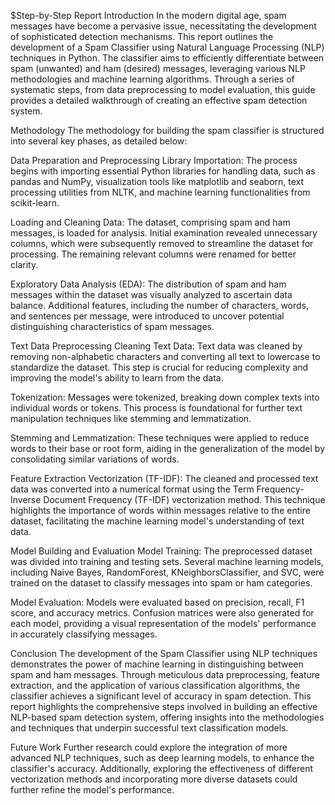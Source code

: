 $Step-by-Step Report
Introduction
In the modern digital age, spam messages have become a pervasive issue, necessitating the development of sophisticated detection mechanisms. 
This report outlines the development of a Spam Classifier using Natural Language Processing (NLP) techniques in Python. The classifier aims
to efficiently differentiate between spam (unwanted) and ham (desired) messages, leveraging various NLP methodologies and machine learning algorithms. 
Through a series of systematic steps, from data preprocessing to model evaluation, this guide provides a detailed walkthrough of creating an effective spam detection system.

Methodology
The methodology for building the spam classifier is structured into several key phases, as detailed below:

Data Preparation and Preprocessing
Library Importation:
The process begins with importing essential Python libraries for handling data, such as pandas and NumPy, visualization tools like matplotlib and seaborn, 
text processing utilities from NLTK, and machine learning functionalities from scikit-learn.

Loading and Cleaning Data:
The dataset, comprising spam and ham messages, is loaded for analysis. Initial examination revealed unnecessary columns, which were subsequently 
removed to streamline the dataset for processing. The remaining relevant columns were renamed for better clarity.

Exploratory Data Analysis (EDA):
The distribution of spam and ham messages within the dataset was visually analyzed to ascertain data balance. Additional features, including the number of characters, 
words, and sentences per message, were introduced to uncover potential distinguishing characteristics of spam messages.

Text Data Preprocessing
Cleaning Text Data:
Text data was cleaned by removing non-alphabetic characters and converting all text to lowercase to standardize the dataset. This step is crucial for reducing complexity 
and improving the model's ability to learn from the data.

Tokenization:
Messages were tokenized, breaking down complex texts into individual words or tokens. This process is foundational for further text manipulation techniques 
like stemming and lemmatization.

Stemming and Lemmatization:
These techniques were applied to reduce words to their base or root form, aiding in the generalization of the model by consolidating similar variations of words.

Feature Extraction
Vectorization (TF-IDF):
The cleaned and processed text data was converted into a numerical format using the Term Frequency-Inverse Document Frequency (TF-IDF) vectorization method.
This technique highlights the importance of words within messages relative to the entire dataset, facilitating the machine learning model's understanding of text data.

Model Building and Evaluation
Model Training:
The preprocessed dataset was divided into training and testing sets. Several machine learning models, including Naive Bayes, RandomForest, KNeighborsClassifier, and SVC,
were trained on the dataset to classify messages into spam or ham categories.

Model Evaluation:
Models were evaluated based on precision, recall, F1 score, and accuracy metrics. Confusion matrices were also generated for each model, providing 
a visual representation of the models' performance in accurately classifying messages.

Conclusion
The development of the Spam Classifier using NLP techniques demonstrates the power of machine learning in distinguishing between spam and ham messages.
Through meticulous data preprocessing, feature extraction, and the application of various classification algorithms, the classifier achieves a significant 
level of accuracy in spam detection. This report highlights the comprehensive steps involved in building an effective NLP-based spam detection system, 
offering insights into the methodologies and techniques that underpin successful text classification models.

Future Work
Further research could explore the integration of more advanced NLP techniques, such as deep learning models, to enhance the classifier's accuracy. 
Additionally, exploring the effectiveness of different vectorization methods and incorporating more diverse datasets could further refine the model's performance.
